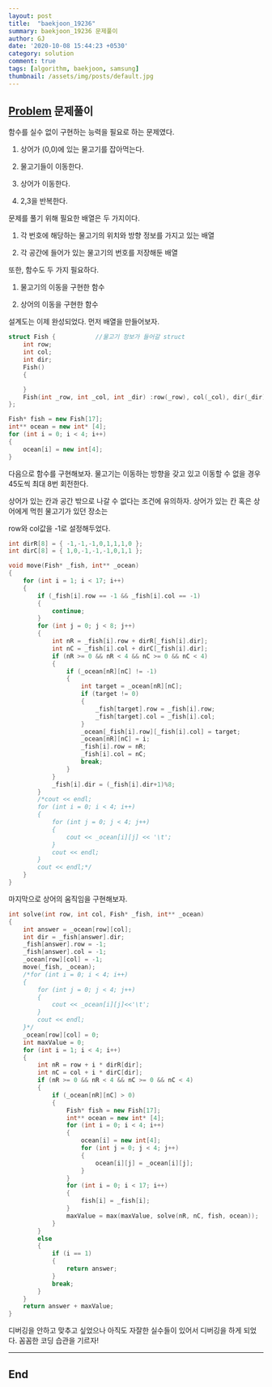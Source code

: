 ```yaml
---
layout: post
title:  "baekjoon_19236"
summary: baekjoon_19236 문제풀이
author: GJ
date: '2020-10-08 15:44:23 +0530'
category: solution
comment: true
tags: [algorithm, baekjoon, samsung]
thumbnail: /assets/img/posts/default.jpg
---
```


## [Problem](https://www.acmicpc.net/problem/19236) 문제풀이

함수를 실수 없이 구현하는 능력을 필요로 하는 문제였다.

1. 상어가 (0,0)에 있는 물고기를 잡아먹는다.

2. 물고기들이 이동한다.

3. 상어가 이동한다.

4. 2,3을 반복한다.

문제를 풀기 위해 필요한 배열은 두 가지이다.

1. 각 번호에 해당하는 물고기의 위치와 방향 정보를 가지고 있는 배열

2. 각 공간에 들어가 있는 물고기의 번호를 저장해둔 배열

또한, 함수도 두 가지 필요하다.

1. 물고기의 이동을 구현한 함수

2. 상어의 이동을 구현한 함수

설계도는 이제 완성되었다. 먼저 배열을 만들어보자.

```cpp
struct Fish {			//물고기 정보가 들어갈 struct
	int row;
	int col;
	int dir;
	Fish()
	{

	}
	Fish(int _row, int _col, int _dir) :row(_row), col(_col), dir(_dir) {}
};

Fish* fish = new Fish[17];
int** ocean = new int* [4];
for (int i = 0; i < 4; i++)
{
	ocean[i] = new int[4];
}

```

다음으로 함수를 구현해보자. 물고기는 이동하는 방향을 갖고 있고 이동할 수 없을 경우 45도씩 최대 8번 회전한다.

상어가 있는 칸과 공간 밖으로 나갈 수 없다는 조건에 유의하자. 상어가 있는 칸 혹은 상어에게 먹힌 물고기가 있던 장소는

row와 col값을 -1로 설정해두었다.


```cpp
int dirR[8] = { -1,-1,-1,0,1,1,1,0 };
int dirC[8] = { 1,0,-1,-1,-1,0,1,1 };

void move(Fish* _fish, int** _ocean)
{
	for (int i = 1; i < 17; i++)
	{
		if (_fish[i].row == -1 && _fish[i].col == -1)
		{
			continue;
		}
		for (int j = 0; j < 8; j++)
		{
			int nR = _fish[i].row + dirR[_fish[i].dir];
			int nC = _fish[i].col + dirC[_fish[i].dir];
			if (nR >= 0 && nR < 4 && nC >= 0 && nC < 4)
			{
				if (_ocean[nR][nC] != -1)
				{
					int target = _ocean[nR][nC];
					if (target != 0)
					{
						_fish[target].row = _fish[i].row;
						_fish[target].col = _fish[i].col;
					}
					_ocean[_fish[i].row][_fish[i].col] = target;
					_ocean[nR][nC] = i;
					_fish[i].row = nR;
					_fish[i].col = nC;
					break;
				}
			}
			_fish[i].dir = (_fish[i].dir+1)%8;
		}
		/*cout << endl;
		for (int i = 0; i < 4; i++)
		{
			for (int j = 0; j < 4; j++)
			{
				cout << _ocean[i][j] << '\t';
			}
			cout << endl;
		}
		cout << endl;*/
	}
}
```

마지막으로 상어의 움직임을 구현해보자.

```cpp
int solve(int row, int col, Fish* _fish, int** _ocean) 
{
	int answer = _ocean[row][col];
	int dir = _fish[answer].dir;
	_fish[answer].row = -1;
	_fish[answer].col = -1;
	_ocean[row][col] = -1;
	move(_fish, _ocean);
	/*for (int i = 0; i < 4; i++)
	{
		for (int j = 0; j < 4; j++)
		{
			cout << _ocean[i][j]<<'\t';
		}
		cout << endl;
	}*/
	_ocean[row][col] = 0;
	int maxValue = 0;
	for (int i = 1; i < 4; i++)
	{
		int nR = row + i * dirR[dir];
		int nC = col + i * dirC[dir];
		if (nR >= 0 && nR < 4 && nC >= 0 && nC < 4)
		{
			if (_ocean[nR][nC] > 0)
			{
				Fish* fish = new Fish[17];
				int** ocean = new int* [4];
				for (int i = 0; i < 4; i++)
				{
					ocean[i] = new int[4];
					for (int j = 0; j < 4; j++)
					{
						ocean[i][j] = _ocean[i][j];
					}
				}
				for (int i = 0; i < 17; i++)
				{
					fish[i] = _fish[i];
				}
				maxValue = max(maxValue, solve(nR, nC, fish, ocean));
			}
		}
		else
		{
			if (i == 1)
			{
				return answer;
			}
			break;
		}
	}
	return answer + maxValue;
}
```

디버깅을 안하고 맞추고 싶었으나 아직도 자잘한 실수들이 있어서 디버깅을 하게 되었다. 꼼꼼한 코딩 습관을 기르자!

---
## End